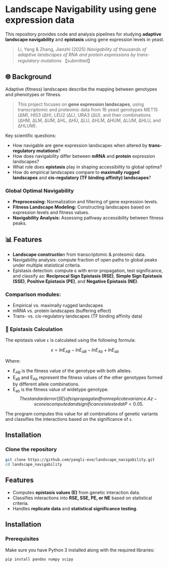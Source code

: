 # Landscape Navigability using gene expression data
This repository provides code and analysis pipelines for studying **adaptive landscape navigability** and **epistasis** using gene expression levels in yeast.  

> Li, Yang & Zhang, Jianzhi (2025) *Navigability of thousands of adaptive landscapes of RNA and protein expressions by trans-regulatory mutations* 【submitted】  

## 🌐 Background
Adaptive (fitness) landscapes describe the mapping between genotypes and phenotypes or fitness.  
> This project focuses on **gene expression landscapes**, using transcriptomic and proteomic data from 16 yeast genotypes MET15 (ΔM), HIS3 (ΔH), LEU2 (ΔL), URA3 (ΔU), and their combinations (ΔHM, ΔLM, ΔUM, ΔHL, ΔHU, ΔLU, ΔHLM, ΔHUM, ΔLUM, ΔHLU, and ΔHLUM).

Key scientific questions:  
- How navigable are gene expression landscapes when altered by **trans-regulatory mutations**?  
- How does navigability differ between **mRNA** and **protein** expression landscapes?  
- What role does **epistasis** play in shaping accessibility to global optima?  
- How do empirical landscapes compare to **maximally rugged landscapes** and **cis-regulatory (TF binding affinity) landscapes**?

### Global Optimal Navigability
- **Preprocessing:** Normalization and filtering of gene expression levels.  
- **Fitness Landscape Modeling:** Constructing landscapes based on expression levels and fitness values.  
- **Navigability Analysis:** Assessing pathway accessibility between fitness peaks. 

## 📊 Features
- **Landscape constructio**n from transcriptomic & proteomic data.
- Navigability analysis: compute fraction of open paths to global peaks under multiple statistical criteria.
- Epistasis detection: compute ε with error propagation, test significance, and classify as: **Reciprocal Sign Epistasis (RSE)**, **Simple Sign Epistasis (SSE)**, **Positive Epistasis (PE)**, and **Negative Epistasis (NE)**.
### Comparison modules:
- Empirical vs. maximally rugged landscapes
- mRNA vs. protein landscapes (buffering effect)
- Trans- vs. cis-regulatory landscapes (TF binding affinity data)

### **🧮 Epistasis Calculation**

The epistasis value `ε` is calculated using the following formula:

$$
\epsilon = ln E_{AB} - ln E_{aB} - ln E_{Ab} + ln E_{ab}
$$

Where:
- E<sub>AB</sub> is the fitness value of the genotype with both alleles.
- E<sub>aB</sub> and E<sub>Ab</sub> represent the fitness values of the other genotypes formed by different allele combinations.
- E<sub>ab</sub> is the fitness value of widetype genotype.
$$ 
The standard error (SE) of ε is propagated from replicate variance.
A z-score is computed and significance is tested at P < 0.05.
$$

The program computes this value for all combinations of genetic variants and classifies the interactions based on the significance of `ε`.

## **Installation**

### **Clone the repository**

```bash
git clone https://github.com/yangli-evo/landscape_navigability.git
cd landscape_navigability
```
## Features
- Computes **epistasis values (E)** from genetic interaction data.
- Classifies interactions into **RSE, SSE, PE, or NE** based on statistical criteria.
- Handles **replicate data** and **statistical significance testing**.

## Installation
### Prerequisites
Make sure you have Python 3 installed along with the required libraries:

```bash
pip install pandas numpy scipy
```
